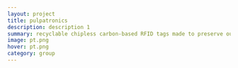 ```yaml
---
layout: project
title: pulpatronics
description: description 1
summary: recyclable chipless carbon-based RFID tags made to preserve our world’s natural resources
image: pt.png
hover: pt.png
category: group
---
```


